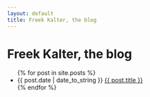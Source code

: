 ```yaml
---
layout: default
title: Freek Kalter, the blog
---
```

<div id="home">
  <h1>Freek Kalter, the blog</h1>
  <ul class="posts">
    {% for post in site.posts %}
      <li><span>{{ post.date | date_to_string }}</span> <a href="{{ post.url }}">{{ post.title }}</a></li>
    {% endfor %}
  </ul>
</div>

